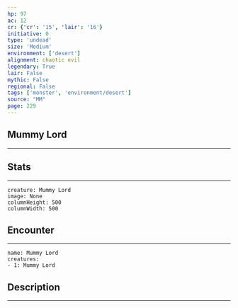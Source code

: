 ```yaml
---
hp: 97
ac: 12
cr: {'cr': '15', 'lair': '16'}
initiative: 0
type: 'undead'    
size: 'Medium'
environment: ['desert']
alignment: chaotic evil
legendary: True
lair: False
mythic: False
regional: False
tags: ['monster', 'environment/desert']
source: "MM"
page: 229
---
```


## Mummy Lord
---



## Stats
---

```statblock
creature: Mummy Lord
image: None
columnHeight: 500
columnWidth: 500
```

## Encounter
---

```encounter-table
name: Mummy Lord
creatures:
- 1: Mummy Lord
```

## Description
---




